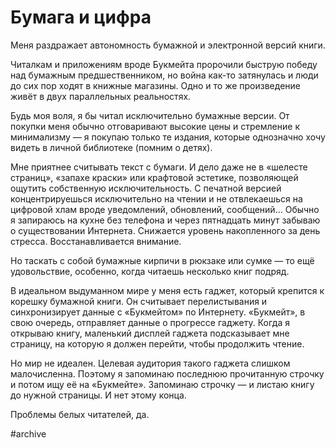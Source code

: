 
# Бумага и цифра​​

Меня раздражает автономность бумажной и электронной версий книги. 

Читалкам и приложениям вроде Букмейта пророчили быструю победу над бумажным предшественником, но война как-то затянулась и люди до сих пор ходят в книжные магазины. Одно и то же произведение живёт в двух параллельных реальностях.

Будь моя воля, я бы читал исключительно бумажные версии. От покупки меня обычно отговаривают высокие цены и стремление к минимализму — я покупаю только те издания, которые однозначно хочу видеть в личной библиотеке (помним о детях).

Мне приятнее считывать текст с бумаги. И дело даже не в «шелесте страниц», «запахе краски» или крафтовой эстетике, позволяющей ощутить собственную исключительность. С печатной версией концентрируешься исключительно на чтении и не отвлекаешься на цифровой хлам вроде уведомлений, обновлений, сообщений… Обычно я запираюсь на кухне без телефона и через пятнадцать минут забываю о существовании Интернета. Снижается уровень накопленного за день стресса. Восстанавливается внимание.

Но таскать с собой бумажные кирпичи в рюкзаке или сумке — то ещё удовольствие, особенно, когда читаешь несколько книг подряд.

В идеальном выдуманном мире у меня есть гаджет, который крепится к корешку бумажной книги. Он считывает перелистывания и синхронизирует данные с «Букмейтом» по Интернету. «Букмейт», в свою очередь, отправляет данные о прогрессе гаджету. Когда я открываю книгу, маленький дисплей гаджета подсказывает мне страницу, на которую я должен перейти, чтобы продолжить чтение.

Но мир не идеален. Целевая аудитория такого гаджета слишком малочисленна. Поэтому я запоминаю последнюю прочитанную строчку и потом ищу её на «Букмейте». Запоминаю строчку — и листаю книгу до нужной страницы. И нет этому конца.

Проблемы белых читателей, да.

#archive